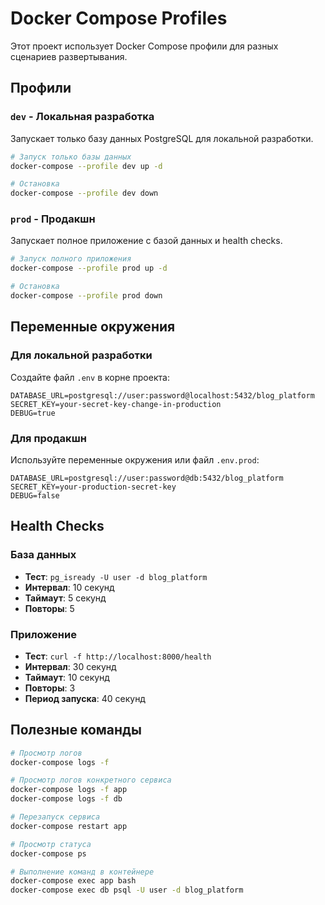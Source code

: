 # Docker Compose Profiles

Этот проект использует Docker Compose профили для разных сценариев развертывания.

## Профили

### `dev` - Локальная разработка
Запускает только базу данных PostgreSQL для локальной разработки.

```bash
# Запуск только базы данных
docker-compose --profile dev up -d

# Остановка
docker-compose --profile dev down
```

### `prod` - Продакшн
Запускает полное приложение с базой данных и health checks.

```bash
# Запуск полного приложения
docker-compose --profile prod up -d

# Остановка
docker-compose --profile prod down
```

## Переменные окружения

### Для локальной разработки
Создайте файл `.env` в корне проекта:

```env
DATABASE_URL=postgresql://user:password@localhost:5432/blog_platform
SECRET_KEY=your-secret-key-change-in-production
DEBUG=true
```

### Для продакшн
Используйте переменные окружения или файл `.env.prod`:

```env
DATABASE_URL=postgresql://user:password@db:5432/blog_platform
SECRET_KEY=your-production-secret-key
DEBUG=false
```

## Health Checks

### База данных
- **Тест**: `pg_isready -U user -d blog_platform`
- **Интервал**: 10 секунд
- **Таймаут**: 5 секунд
- **Повторы**: 5

### Приложение
- **Тест**: `curl -f http://localhost:8000/health`
- **Интервал**: 30 секунд
- **Таймаут**: 10 секунд
- **Повторы**: 3
- **Период запуска**: 40 секунд

## Полезные команды

```bash
# Просмотр логов
docker-compose logs -f

# Просмотр логов конкретного сервиса
docker-compose logs -f app
docker-compose logs -f db

# Перезапуск сервиса
docker-compose restart app

# Просмотр статуса
docker-compose ps

# Выполнение команд в контейнере
docker-compose exec app bash
docker-compose exec db psql -U user -d blog_platform
```

